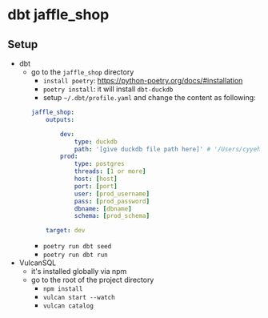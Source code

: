 # dbt jaffle_shop

## Setup

- dbt
    - go to the `jaffle_shop` directory
        - `install poetry`: https://python-poetry.org/docs/#installation
        - `poetry install`: it will install `dbt-duckdb`
        - setup `~/.dbt/profile.yaml` and change the content as following:
        ```yaml
        jaffle_shop:
            outputs:

                dev:
                    type: duckdb
                    path: '[give duckdb file path here]' # '/Users/cyyeh/Desktop/vulcan-sql-examples/dbt-jaffle-shop/jaffle_shop/jaffle_shop.db'
                prod:
                    type: postgres
                    threads: [1 or more]
                    host: [host]
                    port: [port]
                    user: [prod_username]
                    pass: [prod_password]
                    dbname: [dbname]
                    schema: [prod_schema]

            target: dev
        ```
        - `poetry run dbt seed`
        - `poetry run dbt run`
- VulcanSQL
    - it's installed globally via npm
    - go to the root of the project directory
        - `npm install`
        - `vulcan start --watch`
        - `vulcan catalog`
